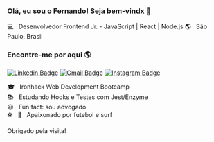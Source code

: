 ### Olá, eu sou o Fernando! Seja bem-vindx 👋

:computer: &nbsp; Desenvolvedor Frontend Jr. - JavaScript | React | Node.js
:earth_americas: &nbsp; São Paulo, Brasil

### Encontre-me por aqui 🌎

[![Linkedin Badge](https://img.shields.io/badge/-FernandoBorrelli-blue?style=flat-square&logo=Linkedin&logoColor=white&link=https://www.linkedin.com/in/fernando-borrelli)](https://www.linkedin.com/in/fernando-borrelli)
[![Gmail Badge](https://img.shields.io/badge/-flborrelli@gmail.com-c14438?style=flat-square&logo=Gmail&logoColor=white&link=mailto:flborrelli@gmail.com)](mailto:flborrelli@gmail.com)
[![Instagram Badge](https://img.shields.io/badge/-@feborrelli-blueviolet?style=flat-square&logo=Instagram&logoColor=white&link=https://www.instagram.com/feborrelli/)](https://www.instagram.com/feborrelli/) 

:mortar_board: &nbsp; Ironhack Web Development Bootcamp<br>
:books: &nbsp; Estudando Hooks e Testes com Jest/Enzyme<br>
:smiley: &nbsp; Fun fact: sou advogado<br>
:soccer: &nbsp; :ocean: &nbsp; Apaixonado por futebol e surf<br>


Obrigado pela visita!

